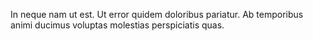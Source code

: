 In neque nam ut est.
Ut error quidem doloribus pariatur.
Ab temporibus animi ducimus voluptas molestias perspiciatis quas.